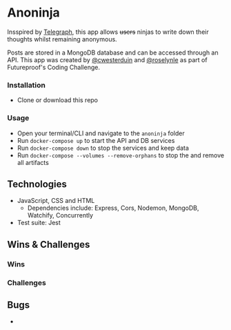 # Anoninja

Insspired by [Telegraph](https://telegra.ph/), this app allows <del>users</del> ninjas to write down their thoughts whilst remaining anonymous.

Posts are stored in a MongoDB database and can be accessed through an API. This app was created by [@cwesterduin](https://github.com/cwesterduin) and [@roselynle](https://github.com/roselynle) as part of Futureproof's Coding Challenge.

### Installation

-   Clone or download this repo 

### Usage

-   Open your terminal/CLI and navigate to the `anoninja` folder
-   Run `docker-compose up` to start the API and DB services
-   Run `docker-compose down` to stop the services and keep data
-   Run `docker-compose --volumes --remove-orphans` to stop the and remove all artifacts

## Technologies

-   JavaScript, CSS and HTML
    -   Dependencies include: Express, Cors, Nodemon, MongoDB, Watchify, Concurrently
-   Test suite: Jest

## Wins & Challenges

### Wins



### Challenges



## Bugs

-   